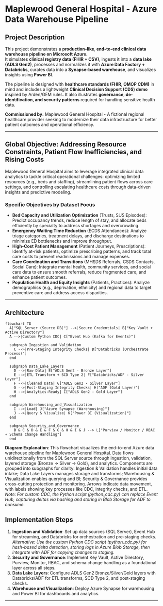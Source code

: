 # Maplewood General Hospital - Azure Data Warehouse Pipeline

## Project Description
This project demonstrates a **production-like, end-to-end clinical data warehouse pipeline on Microsoft Azure**.  
It simulates **clinical registry data (FHIR + CSV)**, ingests it into a **data lake (ADLS Gen2)**, processes and normalizes it with **Azure Data Factory + Databricks**, curates data into a **Synapse-based warehouse**, and visualizes insights using **Power BI**.  

The pipeline is designed with **healthcare standards (FHIR, OMOP CDM)** in mind and includes a lightweight **Clinical Decision Support (CDS) demo** inspired by Arden/GEM rules. It also illustrates **governance, de-identification, and security patterns** required for handling sensitive health data.

**Commissioned by:** Maplewood General Hospital - A fictional regional healthcare provider seeking to modernize their data infrastructure for better patient outcomes and operational efficiency.

---

## Global Objective: Addressing Resource Constraints, Patient Flow Inefficiencies, and Rising Costs
Maplewood General Hospital aims to leverage integrated clinical data analytics to tackle critical operational challenges: optimizing limited resources (e.g., beds and staffing), streamlining patient flows across care settings, and controlling escalating healthcare costs through data-driven insights and predictive modeling.

### Specific Objectives by Dataset Focus
- **Bed Capacity and Utilization Optimization** (Trusts, SUS Episodes): Predict occupancy trends, reduce length of stay, and allocate beds efficiently by specialty to address shortages and overcrowding.
- **Emergency Waiting Time Reduction** (ECDS Attendances): Analyze triage categories, treatment delays, and discharge destinations to minimize ED bottlenecks and improve throughput.
- **High-Cost Patient Management** (Patient Journeys, Prescriptions): Identify at-risk patients, optimize prescribing patterns, and track total care costs to prevent readmissions and manage expenses.
- **Care Coordination and Transitions** (MHSDS Referrals, CSDS Contacts, Social Care): Integrate mental health, community services, and social care data to ensure smooth referrals, reduce fragmented care, and enhance patient outcomes.
- **Population Health and Equity Insights** (Patients, Practices): Analyze demographics (e.g., deprivation, ethnicity) and regional data to target preventive care and address access disparities.

---

## Architecture
```mermaid
flowchart TD
  A["SQL Server (Source DB)"] -->|Secure Credentials| B["Key Vault + Active Directory"]
  A -->|Custom Python CDC| C["Event Hub (Kafka for Events)"]

  subgraph Ingestion_and_Validation
    C -->|Pre-Staging Integrity Checks| D["Databricks (Orchestrate Process)"]
  end

  subgraph Data_Lake_Layers
    D -->|Raw Data| E["ADLS Gen2 - Bronze Layer"]
    E -->|ETL Transform + SCD Type 2| F["Databricks/ADF - Silver Layer"]
    F -->|Cleaned Data| G["ADLS Gen2 - Silver Layer"]
    G -->|Post-Staging Integrity Checks| H["ADF (Gold Layer)"]
    H -->|Analytics-Ready| I["ADLS Gen2 - Gold Layer"]
  end

  subgraph Warehousing_and_Visualization
    I -->|Load| J["Azure Synapse (Warehousing)"]
    J -->|Query & Visualize| K["Power BI (Visualization)"]
  end

  subgraph Security_and_Governance
    B & C & D & E & F & G & H & I & J --> L["Purview / Monitor / RBAC + Schema Change Handling"]
  end
```

**Diagram Explanation**: This flowchart visualizes the end-to-end Azure data warehouse pipeline for Maplewood General Hospital. Data flows unidirectionally from the SQL Server source through ingestion, validation, layered storage (Bronze → Silver → Gold), and analytics. Components are grouped into subgraphs for clarity: Ingestion & Validation handles initial data intake; Data Lake Layers manages storage and transforms; Warehousing & Visualization enables querying and BI; Security & Governance provides cross-cutting protection and monitoring. Arrows indicate data movement, with labels showing key processes like CDC, integrity checks, and ETL. *Note: For custom CDC, the Python script (python_cdc.py) can replace Event Hub, capturing deltas via hashing and storing in Blob Storage for ADF to consume.*

## Implementation Steps
1. **Ingestion and Validation**: Set up data sources (SQL Server), Event Hub for streaming, and Databricks for orchestration and pre-staging checks. *Alternative: Use the custom Python CDC script (python_cdc.py) for hash-based delta detection, storing logs in Azure Blob Storage, then integrate with ADF for copying changes to staging.*
2. **Security and Governance**: Implement Key Vault, Active Directory, Purview, Monitor, RBAC, and schema change handling as a foundational layer across all steps.
3. **Data Lake Layers**: Configure ADLS Gen2 Bronze/Silver/Gold layers with Databricks/ADF for ETL transforms, SCD Type 2, and post-staging checks.
4. **Warehouse and Visualization**: Deploy Azure Synapse for warehousing and Power BI for dashboards and analytics.

---
```
```
```
```
